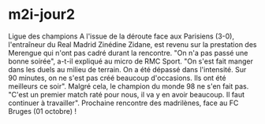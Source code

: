 # m2i-jour2


Ligue des champions
A l'issue de la déroute face aux Parisiens (3-0), l'entraîneur du Real Madrid Zinédine Zidane, est revenu sur la prestation des Merengue qui n'ont pas cadré durant la rencontre. "On n'a pas passé une bonne soirée", a-t-il expliqué au micro de RMC Sport. "On s'est fait manger dans les duels au milieu de terrain. On a été dépassé dans l'intensité. Sur 90 minutes, on ne s'est pas créé beaucoup d'occasions. Ils ont été meilleurs ce soir". Malgré cela, le champion du monde 98 ne s'en fait pas. "C'est un premier match raté pour nous, il va y en avoir beaucoup. Il faut continuer à travailler". Prochaine rencontre des madrilènes, face au FC Bruges (01 octobre) !